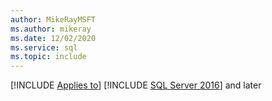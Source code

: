 ```yaml
---
author: MikeRayMSFT
ms.author: mikeray
ms.date: 12/02/2020
ms.service: sql
ms.topic: include
---
```


[!INCLUDE [Applies to](../../includes/applies-md.md)] [!INCLUDE [SQL Server 2016](_ss2016.md)] and later 